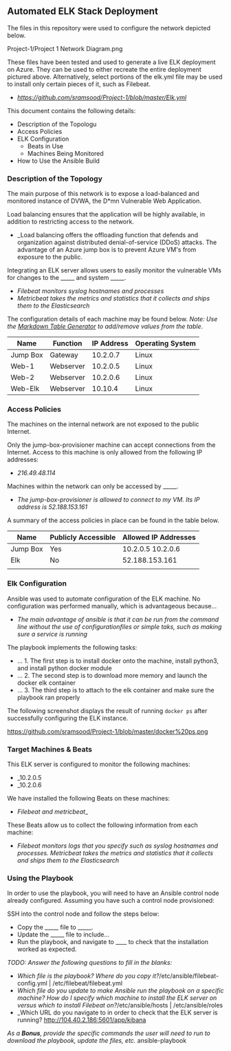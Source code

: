 ## Automated ELK Stack Deployment

The files in this repository were used to configure the network depicted below.

Project-1/Project 1 Network Diagram.png

These files have been tested and used to generate a live ELK deployment on Azure. They can be used to either recreate the entire deployment pictured above. Alternatively, select portions of the elk.yml file may be used to install only certain pieces of it, such as Filebeat.

  - _https://github.com/sramsood/Project-1/blob/master/Elk.yml_

This document contains the following details:
- Description of the Topologu
- Access Policies
- ELK Configuration
  - Beats in Use
  - Machines Being Monitored
- How to Use the Ansible Build


### Description of the Topology

The main purpose of this network is to expose a load-balanced and monitored instance of DVWA, the D*mn Vulnerable Web Application.

Load balancing ensures that the application will be highly available, in addition to restricting access to the network.
- _Load balancing offers the offloading function that defends and organization against distributed denial-of-service (DDoS) attacks. The advantage of an Azure jump box is to prevent Azure VM's from exposure to the public.

Integrating an ELK server allows users to easily monitor the vulnerable VMs for changes to the _____ and system _____.
- _Filebeat monitors syslog hostnames and processes_
- _Metricbeat takes the metrics and statistics that it collects and ships them to the Elasticsearch_

The configuration details of each machine may be found below.
_Note: Use the [Markdown Table Generator](http://www.tablesgenerator.com/markdown_tables) to add/remove values from the table_.

| Name     | Function | IP Address | Operating System |
|----------|----------|------------|------------------|
| Jump Box | Gateway  | 10.2.0.7   | Linux            |
| Web-1    | Webserver| 10.2.0.5   | Linux            |
| Web-2    | Webserver| 10.2.0.6   | Linux            |
| Web-Elk  | Webserver| 10.10.4    | Linux            |

### Access Policies

The machines on the internal network are not exposed to the public Internet. 

Only the jump-box-provisioner machine can accept connections from the Internet. Access to this machine is only allowed from the following IP addresses:
- _216.49.48.114_

Machines within the network can only be accessed by _____.
- _The jump-box-provisioner is allowed to connect to my VM. Its IP address is 52.188.153.161_

A summary of the access policies in place can be found in the table below.

| Name     | Publicly Accessible | Allowed IP Addresses |
|----------|---------------------|----------------------|
| Jump Box | Yes                 | 10.2.0.5  10.2.0.6   |
| Elk      | No                  |  52.188.153.161      |
|          |                     |                      |

### Elk Configuration

Ansible was used to automate configuration of the ELK machine. No configuration was performed manually, which is advantageous because...
- _The main advantage of ansible is that it can be run from the command line without the use of configurationfiles or simple taks, such as making sure a service is running_

The playbook implements the following tasks:
- ... 1. The first step is to install docker onto the machine, install python3, and install python docker module
- ... 2. The second step is to download more memory and launch the docker elk container
- ... 3. The third step is to attach to the elk container and make sure the playbook ran properly

The following screenshot displays the result of running `docker ps` after successfully configuring the ELK instance.

https://github.com/sramsood/Project-1/blob/master/docker%20ps.png

### Target Machines & Beats
This ELK server is configured to monitor the following machines:
- _10.2.0.5
- _10.2.0.6

We have installed the following Beats on these machines:
- _Filebeat and metricbeat__

These Beats allow us to collect the following information from each machine:
- _Filebeat monitors logs that you specify such as syslog hostnames and processes. Metricbeat takes the metrics and statistics that it collects and ships them to the Elasticsearch_

### Using the Playbook
In order to use the playbook, you will need to have an Ansible control node already configured. Assuming you have such a control node provisioned: 

SSH into the control node and follow the steps below:
- Copy the _____ file to _____.
- Update the _____ file to include...
- Run the playbook, and navigate to ____ to check that the installation worked as expected.

_TODO: Answer the following questions to fill in the blanks:_
- _Which file is the playbook? Where do you copy it?_/etc/ansible/filebeat-config.yml | /etc/filebeat/filebeat.yml
- _Which file do you update to make Ansible run the playbook on a specific machine? How do I specify which machine to install the ELK server on versus which to install Filebeat on?_/etc/ansible/hosts  | /etc/ansible/roles
- _Which URL do you navigate to in order to check that the ELK server is running? http://104.40.2.186:5601/app/kibana

_As a **Bonus**, provide the specific commands the user will need to run to download the playbook, update the files, etc._ ansible-playbook <instert playbook name>